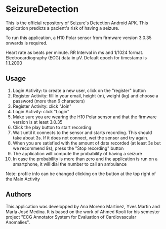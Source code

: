 # SeizureDetection

This is the official repository of Seizure's Detection Android APK. This application predicts a pacient's risk of having a seizure.

To run this application, a H10 Polar sensor from firmware version 3.0.35 onwards is required.

Heart rate as beats per minute. RR Interval in ms and 1/1024 format.
Electrocardiography (ECG) data in µV. Default epoch for timestamp is 1.1.2000

## Usage

1. Login Activity: to create a new user, click on the "register" button
2. Register Activity: fill in your email, height (m), weight (kg) and choose a password (more than 6 characters)
3. Register Activity: click "Join"
4. Login Activity: click "Login"
5. Make sure you are wearing the H10 Polar sensor and that the firmware version is at least 3.0.35
6. Click the play button to start recording
7. Wait until it connects to the sensor and starts recording. This should take about 3s. If it does not connect, wet the sensor and try again.
8. When you are satisfied with the amount of data recorded (at least 3s but we recommend 9s), press the "Stop recording" button
9. The application will compute the probability of having a seizure
10. In case the probability is more than zero and the application is run on a smartphone, it will dial the number to call an ambulance

Note: profile info can be changed clicking on the button at the top right of the Main Activity

## Authors

This application was developped by Ana Moreno Martínez, Yves Martin and María José Medina. It is based on the work of Ahmed Kooli for his semester project "ECG Annotator System for Evaluation of Cardiovascular Anomalies".
